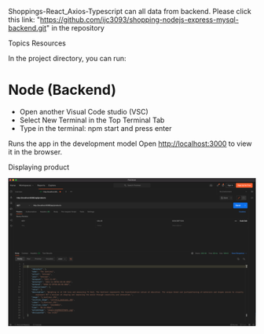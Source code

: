 Shoppings-React_Axios-Typescript can all data from backend. Please click this link: "https://github.com/ijc3093/shopping-nodejs-express-mysql-backend.git" in the repository

Topics
Resources

In the project directory, you can run:

# Node (Backend) 
- Open another Visual Code studio (VSC)
- Select New Terminal in the Top Terminal Tab
- Type in the terminal: npm start and press enter

Runs the app in the development model
Open [http://localhost:3000](http://localhost:3000) to view it in the browser.

Displaying product

![Screenshot](https://github.com/ijc3093/shopping-nodejs-express-mysql-backend/blob/master/images/Display.png)


